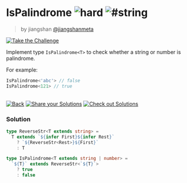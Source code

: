 <!--info-header-start--><h1>IsPalindrome <img src="https://img.shields.io/badge/-hard-de3d37" alt="hard"/> <img src="https://img.shields.io/badge/-%23string-999" alt="#string"/></h1><blockquote><p>by jiangshan <a href="https://github.com/jiangshanmeta" target="_blank">@jiangshanmeta</a></p></blockquote><p><a href="https://tsch.js.org/4037/play" target="_blank"><img src="https://img.shields.io/badge/-Take%20the%20Challenge-3178c6?logo=typescript&logoColor=white" alt="Take the Challenge"/></a> </p><!--info-header-end-->

Implement type ```IsPalindrome<T>``` to check whether  a string or number is palindrome.

For example:

```typescript
IsPalindrome<'abc'> // false
IsPalindrome<121> // true
```


<!--info-footer-start--><br><a href="../../README.md" target="_blank"><img src="https://img.shields.io/badge/-Back-grey" alt="Back"/></a> <a href="https://tsch.js.org/4037/answer" target="_blank"><img src="https://img.shields.io/badge/-Share%20your%20Solutions-teal" alt="Share your Solutions"/></a> <a href="https://tsch.js.org/4037/solutions" target="_blank"><img src="https://img.shields.io/badge/-Check%20out%20Solutions-de5a77?logo=awesome-lists&logoColor=white" alt="Check out Solutions"/></a> <!--info-footer-end--> 
 
### Solution
 
 
```ts
type ReverseStr<T extends string> =
  T extends `${infer First}${infer Rest}`
    ? `${ReverseStr<Rest>}${First}`
    : T

type IsPalindrome<T extends string | number> =
  `${T}` extends ReverseStr<`${T}`>
    ? true
    : false
```
